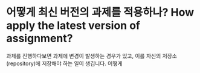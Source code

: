# 어떻게 최신 버전의 과제를 적용하나? How apply the latest version of assignment?

과제를 진행하다보면 과제에 변경이 발생하는 경우가 있고, 이를 자신의 저장소(repository)에 저장해야 하는 일이 생깁니다. 어떻게 
